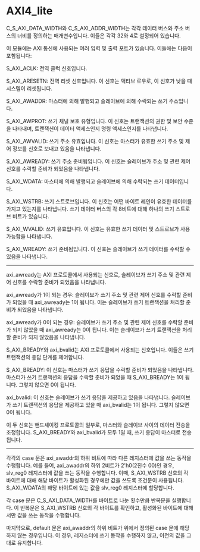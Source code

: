 # AXI4_lite

C_S_AXI_DATA_WIDTH와 C_S_AXI_ADDR_WIDTH는 각각 데이터 버스와 주소 버스의 너비를 정의하는 매개변수입니다. 이들은 각각 32와 4로 설정되어 있습니다.

이 모듈에는 AXI 통신에 사용되는 여러 입력 및 출력 포트가 있습니다. 이들에는 다음이 포함됩니다:

S_AXI_ACLK: 전역 클럭 신호입니다.

S_AXI_ARESETN: 전역 리셋 신호입니다. 이 신호는 액티브 로우로, 이 신호가 낮을 때 시스템이 리셋됩니다.

S_AXI_AWADDR: 마스터에 의해 발행되고 슬레이브에 의해 수락되는 쓰기 주소입니다.

S_AXI_AWPROT: 쓰기 채널 보호 유형입니다. 이 신호는 트랜잭션의 권한 및 보안 수준을 나타내며, 트랜잭션이 데이터 액세스인지 명령 액세스인지를 나타냅니다.

S_AXI_AWVALID: 쓰기 주소 유효입니다. 이 신호는 마스터가 유효한 쓰기 주소 및 제어 정보를 신호로 보내고 있음을 나타냅니다.

S_AXI_AWREADY: 쓰기 주소 준비됨입니다. 이 신호는 슬레이브가 주소 및 관련 제어 신호를 수락할 준비가 되었음을 나타냅니다.

S_AXI_WDATA: 마스터에 의해 발행되고 슬레이브에 의해 수락되는 쓰기 데이터입니다.

S_AXI_WSTRB: 쓰기 스트로브입니다. 이 신호는 어떤 바이트 레인이 유효한 데이터를 가지고 있는지를 나타냅니다. 쓰기 데이터 버스의 각 8비트에 대해 하나의 쓰기 스트로브 비트가 있습니다.

S_AXI_WVALID: 쓰기 유효입니다. 이 신호는 유효한 쓰기 데이터 및 스트로브가 사용 가능함을 나타냅니다.

S_AXI_WREADY: 쓰기 준비됨입니다. 이 신호는 슬레이브가 쓰기 데이터를 수락할 수 있음을 나타냅니다.

---

axi_awready는 AXI 프로토콜에서 사용되는 신호로, 슬레이브가 쓰기 주소 및 관련 제어 신호를 수락할 준비가 되었음을 나타냅니다.

axi_awready가 1이 되는 경우: 슬레이브가 쓰기 주소 및 관련 제어 신호를 수락할 준비가 되었을 때 axi_awready는 1이 됩니다. 이는 슬레이브가 쓰기 트랜잭션을 처리할 준비가 되었음을 나타냅니다.

axi_awready가 0이 되는 경우: 슬레이브가 쓰기 주소 및 관련 제어 신호를 수락할 준비가 되지 않았을 때 axi_awready는 0이 됩니다. 이는 슬레이브가 쓰기 트랜잭션을 처리할 준비가 되지 않았음을 나타냅니다.

S_AXI_BREADY와 axi_bvalid는 AXI 프로토콜에서 사용되는 신호입니다. 이들은 쓰기 트랜잭션의 응답 단계를 제어합니다.

S_AXI_BREADY: 이 신호는 마스터가 쓰기 응답을 수락할 준비가 되었음을 나타냅니다. 마스터가 쓰기 트랜잭션의 응답을 수락할 준비가 되었을 때 S_AXI_BREADY는 1이 됩니다. 그렇지 않으면 0이 됩니다.

axi_bvalid: 이 신호는 슬레이브가 쓰기 응답을 제공하고 있음을 나타냅니다. 슬레이브가 쓰기 트랜잭션의 응답을 제공하고 있을 때 axi_bvalid는 1이 됩니다. 그렇지 않으면 0이 됩니다.

이 두 신호는 핸드셰이킹 프로토콜의 일부로, 마스터와 슬레이브 사이의 데이터 전송을 조정합니다. S_AXI_BREADY와 axi_bvalid가 모두 1일 때, 쓰기 응답이 마스터로 전송됩니다.

---

각각의 case 문은 axi_awaddr의 하위 비트에 따라 다른 레지스터에 값을 쓰는 동작을 수행합니다. 예를 들어, axi_awaddr의 하위 2비트가 2'h0(2진수 00)인 경우, slv_reg0 레지스터에 값을 쓰는 동작을 수행합니다. 이때, S_AXI_WSTRB 신호의 각 바이트에 대해 해당 바이트가 활성화된 경우에만 값을 쓰도록 조건문이 사용됩니다. S_AXI_WDATA의 해당 바이트에 있는 값을 slv_reg0 레지스터에 할당합니다.

각 case 문은 C_S_AXI_DATA_WIDTH를 바이트로 나눈 횟수만큼 반복문을 실행합니다. 이 반복문은 S_AXI_WSTRB 신호의 각 바이트를 확인하고, 활성화된 바이트에 대해서만 값을 쓰는 동작을 수행합니다.

마지막으로, default 문은 axi_awaddr의 하위 비트가 위에서 정의된 case 문에 해당하지 않는 경우입니다. 이 경우, 레지스터에 쓰기 동작을 수행하지 않고, 이전의 값을 그대로 유지합니다.
